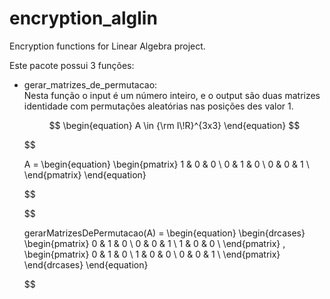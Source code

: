# encryption_alglin
Encryption functions for Linear Algebra project.

Este pacote possui 3 funções:

- gerar_matrizes_de_permutacao:  
    Nesta função o input é um número inteiro, e o output são duas matrizes identidade com permutações aleatórias nas posições des valor 1.

    $$
    \begin{equation}
    A  \in {\rm I\!R}^{3x3}
    \end{equation}
    $$

    $$
    
    A =
    \begin{equation}
    \begin{pmatrix}
    1      & 0       & 0  \\
    0      & 1       & 0  \\
    0      & 0       & 1  \\
    \end{pmatrix}
    \end{equation}

    $$

    $$
    
    gerarMatrizesDePermutacao(A) =
    \begin{equation}
    \begin{drcases}
    \begin{pmatrix}
    0      & 1       & 0  \\
    0      & 0       & 1  \\
    1      & 0       & 0  \\
    \end{pmatrix}
    ,
    \begin{pmatrix}
    0      & 1       & 0  \\
    1      & 0       & 0  \\
    0      & 0       & 1  \\
    \end{pmatrix}
    \end{drcases}
    \end{equation}

    $$